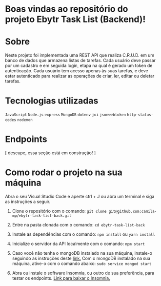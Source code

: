 # Boas vindas ao repositório do projeto Ebytr Task List (Backend)!

# Sobre

Neste projeto foi implementada uma REST API que realiza C.R.U.D. em um banco de dados que armazena listas de tarefas. Cada usuário deve passar por um cadastro e em seguida login, etapa na qual é gerado um token de autenticação. Cada usuário tem acesso apenas às suas tarefas, e deve estar autenticado para realizar as operações de criar, ler, editar ou deletar tarefas.

# Tecnologias utilizadas

`JavaScript` `Node.js` `express` `MongoDB` `dotenv` `joi` `jsonwebtoken` `http-status-codes` `nodemon`

# Endpoints

[ descupe, essa seção está em construção! ]

# Como rodar o projeto na sua máquina

Abra o seu Visual Studio Code e aperte ctrl + J ou abra um terminal e siga as instruções a seguir.

1. Clone o repositório com o comando:
`git clone git@github.com:camila-mp/ebytr-task-list-back.git`

2. Entre na pasta clonada com o comando:
`cd ebytr-task-list-back`

3. Instale as dependências com o comando:
`npm install` ou `yarn install`

4. Inicialize o servidor da API localmente com o comando:
`npm start`

5. Caso você não tenha o mongoDB instalado na sua máquina, instale-o seguindo as instruções deste <a href="https://insomnia.rest/download">link.</a> Com o mongoDB instalado na sua máquina, ative-o com o comando abaixo:
`sudo service mongod start`

6. Abra ou instale o software Insomnia, ou outro de sua preferência, para testar os endpoints.
<a href="https://insomnia.rest/download">Link para baixar o Insomnia.</a>